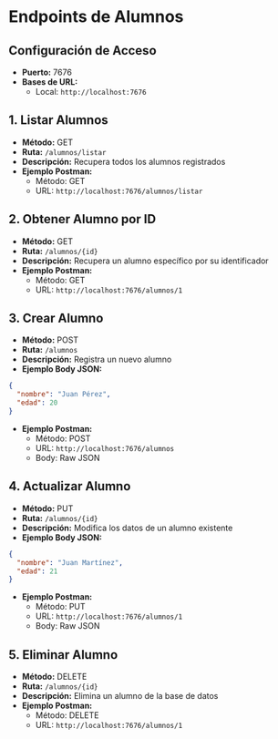 # Endpoints de Alumnos

## Configuración de Acceso
- **Puerto:** 7676
- **Bases de URL:**
  - Local: `http://localhost:7676`

## 1. Listar Alumnos
- **Método:** GET
- **Ruta:** `/alumnos/listar`
- **Descripción:** Recupera todos los alumnos registrados
- **Ejemplo Postman:**
  - Método: GET
  - URL: `http://localhost:7676/alumnos/listar`

## 2. Obtener Alumno por ID
- **Método:** GET
- **Ruta:** `/alumnos/{id}`
- **Descripción:** Recupera un alumno específico por su identificador
- **Ejemplo Postman:**
  - Método: GET
  - URL: `http://localhost:7676/alumnos/1`

## 3. Crear Alumno
- **Método:** POST
- **Ruta:** `/alumnos`
- **Descripción:** Registra un nuevo alumno
- **Ejemplo Body JSON:**
```json
{
  "nombre": "Juan Pérez",
  "edad": 20
}
```
- **Ejemplo Postman:**
  - Método: POST
  - URL: `http://localhost:7676/alumnos`
  - Body: Raw JSON

## 4. Actualizar Alumno
- **Método:** PUT
- **Ruta:** `/alumnos/{id}`
- **Descripción:** Modifica los datos de un alumno existente
- **Ejemplo Body JSON:**
```json
{
  "nombre": "Juan Martínez", 
  "edad": 21
}
```
- **Ejemplo Postman:**
  - Método: PUT
  - URL: `http://localhost:7676/alumnos/1`
  - Body: Raw JSON

## 5. Eliminar Alumno
- **Método:** DELETE
- **Ruta:** `/alumnos/{id}`
- **Descripción:** Elimina un alumno de la base de datos
- **Ejemplo Postman:**
  - Método: DELETE
  - URL: `http://localhost:7676/alumnos/1`

